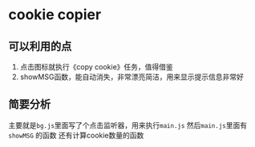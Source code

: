 # cookie copier

## 可以利用的点

1. 点击图标就执行《copy cookie》任务，值得借鉴
2. showMSG函数，能自动消失，非常漂亮简洁，用来显示提示信息非常好

## 简要分析

主要就是`bg.js`里面写了个点击监听器，用来执行`main.js`
然后`main.js`里面有 `showMSG` 的函数
还有计算cookie数量的函数
